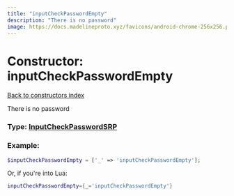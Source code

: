 ```yaml
---
title: "inputCheckPasswordEmpty"
description: "There is no password"
image: https://docs.madelineproto.xyz/favicons/android-chrome-256x256.png
---
```

# Constructor: inputCheckPasswordEmpty  
[Back to constructors index](index.md)



There is no password




### Type: [InputCheckPasswordSRP](../types/InputCheckPasswordSRP.md)


### Example:

```php
$inputCheckPasswordEmpty = ['_' => 'inputCheckPasswordEmpty'];
```  


Or, if you're into Lua:

```lua
inputCheckPasswordEmpty={_='inputCheckPasswordEmpty'}

```


